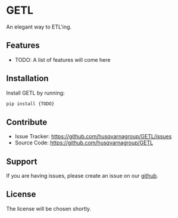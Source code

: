 GETL
====

An elegant way to ETL'ing.

Features
--------

- TODO: A list of features will come here

Installation
------------

Install GETL by running:

```sh
pip install {TODO}
```

Contribute
----------

- Issue Tracker: https://github.com/husqvarnagroup/GETL/issues
- Source Code: https://github.com/husqvarnagroup/GETL

Support
-------

If you are having issues, please create an issue on our [github](https://github.com/husqvarnagroup/GETL/issues).

License
-------

The license will be chosen shortly.
